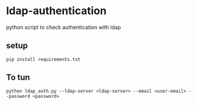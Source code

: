 # ldap-authentication
python script to check authentication with ldap

## setup
```commandline
pip install requirements.txt
```

## To tun
```commandline
python ldap_auth.py --ldap-server <ldap-server> --email <user-email> --password <password>
```